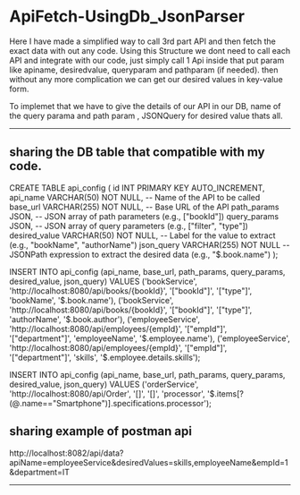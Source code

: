 # ApiFetch-UsingDb_JsonParser

Here I have made a simplified way to call 3rd part API and then fetch the exact data with out any code.
Using this Structure we dont need to call each API and integrate with our code, just simply call 1 Api inside that put param like apiname, desiredvalue, queryparam and pathparam (if needed). then without any more complication we can get our desired values in key-value form.

To implemet that we have to give the details of our API in our DB, name of the query parama and path param , JSONQuery for desired value thats all.

______________________________________________________________________________________________________________________

sharing the DB table that compatible with my code.
--------------------


CREATE TABLE api_config (
    id INT PRIMARY KEY AUTO_INCREMENT,
    api_name VARCHAR(50) NOT NULL,         -- Name of the API to be called
    base_url VARCHAR(255) NOT NULL,        -- Base URL of the API
    path_params JSON,                      -- JSON array of path parameters (e.g., ["bookId"])
    query_params JSON,                     -- JSON array of query parameters (e.g., ["filter", "type"])
    desired_value VARCHAR(50) NOT NULL,    -- Label for the value to extract (e.g., "bookName", "authorName")
    json_query VARCHAR(255) NOT NULL       -- JSONPath expression to extract the desired data (e.g., "$.book.name")
);


INSERT INTO api_config (api_name, base_url, path_params, query_params, desired_value, json_query)
VALUES
('bookService', 'http://localhost:8080/api/books/{bookId}', '["bookId"]', '["type"]', 'bookName', '$.book.name'),
('bookService', 'http://localhost:8080/api/books/{bookId}', '["bookId"]', '["type"]', 'authorName', '$.book.author'),
('employeeService', 'http://localhost:8080/api/employees/{empId}', '["empId"]', '["department"]', 'employeeName', '$.employee.name'),
('employeeService', 'http://localhost:8080/api/employees/{empId}', '["empId"]', '["department"]', 'skills', '$.employee.details.skills');

INSERT INTO api_config (api_name, base_url, path_params, query_params, desired_value, json_query)
VALUES
('orderService', 'http://localhost:8080/api/Order', '[]', '[]', 'processor', '$.items[?(@.name=="Smartphone")].specifications.processor');

sharing example of postman api
--------------------
http://localhost:8082/api/data?apiName=employeeService&desiredValues=skills,employeeName&empId=1&department=IT

______________________________________________________________________________________________________________________

